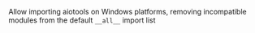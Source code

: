 Allow importing aiotools on Windows platforms, removing incompatible modules from the default `__all__` import list
